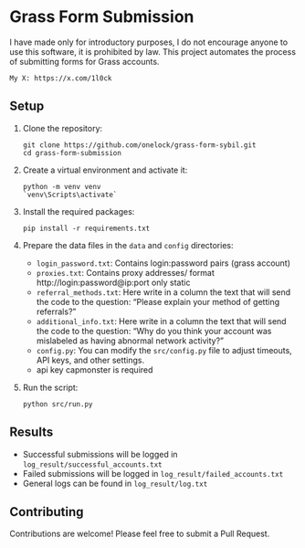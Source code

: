 # Grass Form Submission

I have made only for introductory purposes, I do not encourage anyone to use this software, it is prohibited by law.
This project automates the process of submitting forms for Grass accounts.

`My X: https://x.com/1l0ck`

## Setup

1. Clone the repository:
   ```
   git clone https://github.com/onelock/grass-form-sybil.git
   cd grass-form-submission
   ```

2. Create a virtual environment and activate it:
   ```
   python -m venv venv
   `venv\Scripts\activate`
   ```

3. Install the required packages:
   ```
   pip install -r requirements.txt
   ```

4. Prepare the data files in the `data` and `config` directories:
   - `login_password.txt`: Contains login:password pairs (grass account)
   - `proxies.txt`: Contains proxy addresses/ format http://login:password@ip:port only static
   - `referral_methods.txt`: Here write in a column the text that will send the code to the question: “Please explain your method of getting referrals?”
   - `additional_info.txt`: Here write in a column the text that will send the code to the question: “Why do you think your account was mislabeled as having abnormal network activity?”
   - `config.py`: You can modify the `src/config.py` file to adjust timeouts, API keys, and other settings.
   - api key capmonster is required

5. Run the script:
   ```
   python src/run.py
   ```

## Results

- Successful submissions will be logged in `log_result/successful_accounts.txt`
- Failed submissions will be logged in `log_result/failed_accounts.txt`
- General logs can be found in `log_result/log.txt`

## Contributing

Contributions are welcome! Please feel free to submit a Pull Request.
